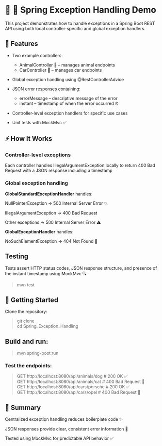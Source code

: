 # 🐾 🚗 Spring Exception Handling Demo

This project demonstrates how to handle exceptions in a Spring Boot REST 
API using both local controller-specific and global exception handlers.

## 🌟 Features
- Two example controllers:
  - AnimalController 🐶 – manages animal endpoints
  - CarController 🚗 – manages car endpoints

- Global exception handling using @RestControllerAdvice
- JSON error responses containing:
  - errorMessage – descriptive message of the error
  - instant – timestamp of when the error occurred ⏰
- Controller-level exception handlers for specific use cases
- Unit tests with MockMvc ✅

## ⚡ How It Works
### Controller-level exceptions
Each controller handles IllegalArgumentException locally to return 400 
Bad Request with a JSON response including a timestamp

### Global exception handling
**GlobalStandardExceptionHandler** handles:

NullPointerException → 500 Internal Server Error 💥

IllegalArgumentException → 400 Bad Request

Other exceptions → 500 Internal Server Error ⚠️

**GlobalExceptionHandler** handles: 

NoSuchElementException → 404 Not Found 🛑

## Testing
Tests assert HTTP status codes, JSON response structure, and presence of 
the instant timestamp using MockMvc 🔍
> mvn test

## 🚀 Getting Started
Clone the repository:
> git clone <your-repo-url>  
> cd Spring_Exception_Handling

## Build and run:
> mvn spring-boot:run

### Test the endpoints:
> GET http://localhost:8080/api/animals/dog      # 200 OK ✅  
> GET http://localhost:8080/api/animals/cat      # 400 Bad Request 🛑  
> GET http://localhost:8080/api/cars/porsche     # 200 OK ✅  
> GET http://localhost:8080/api/cars/opel        # 400 Bad Request 🛑

## 📌 Summary
Centralized exception handling reduces boilerplate code ✨

JSON responses provide clear, consistent error information 📄

Tested using MockMvc for predictable API behavior ✅